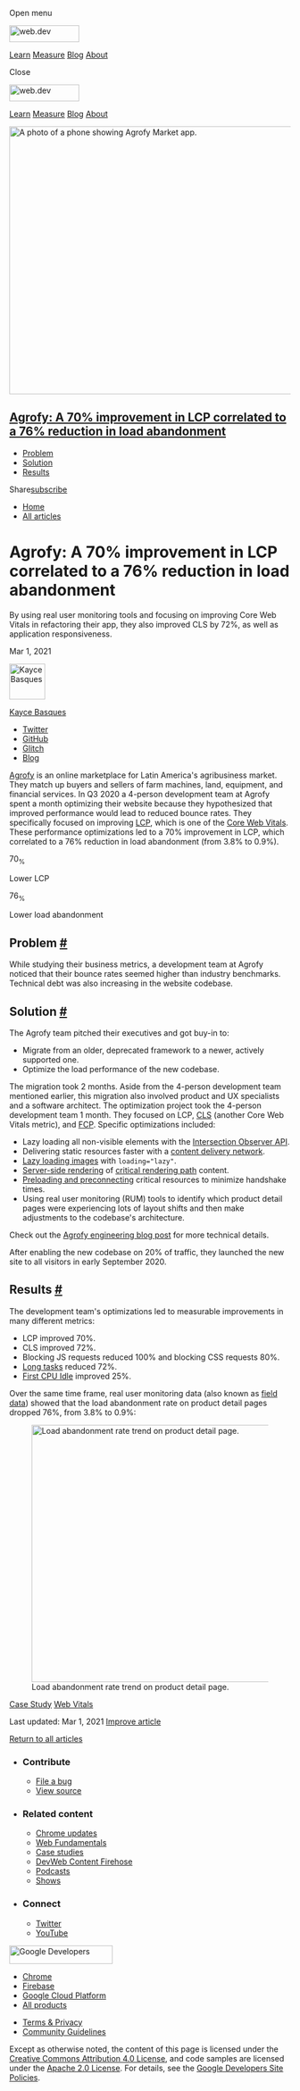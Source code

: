 <span class="w-tooltip w-tooltip--left">Open menu</span>

<a href="/" class="gc-analytics-event header-default__logo-link"><img src="/images/lockup.svg" alt="web.dev" class="header-default__logo" width="125" height="30" /></a>

<a href="/learn/" class="gc-analytics-event header-default__link">Learn</a> <a href="/measure/" class="gc-analytics-event header-default__link">Measure</a> <a href="/blog/" class="gc-analytics-event header-default__link">Blog</a> <a href="/about/" class="gc-analytics-event header-default__link">About</a>

<span class="w-tooltip">Close</span>

<a href="/" class="gc-analytics-event"><img src="/images/lockup.svg" alt="web.dev" class="drawer-default__logo" width="125" height="30" /></a>

<a href="/learn/" class="gc-analytics-event drawer-default__link">Learn</a> <a href="/measure/" class="gc-analytics-event drawer-default__link">Measure</a> <a href="/blog/" class="gc-analytics-event drawer-default__link">Blog</a> <a href="/about/" class="gc-analytics-event drawer-default__link">About</a>

<img src="https://web-dev.imgix.net/image/vgdbNJBYHma2o62ZqYmcnkq3j0o1/lpdEvKkrGYQcqkyfkPWw.png?auto=format" alt="A photo of a phone showing Agrofy Market app." class="w-hero w-hero--cover" sizes="100vw" srcset="https://web-dev.imgix.net/image/vgdbNJBYHma2o62ZqYmcnkq3j0o1/lpdEvKkrGYQcqkyfkPWw.png?auto=format&amp;w=200 200w, https://web-dev.imgix.net/image/vgdbNJBYHma2o62ZqYmcnkq3j0o1/lpdEvKkrGYQcqkyfkPWw.png?auto=format&amp;w=228 228w, https://web-dev.imgix.net/image/vgdbNJBYHma2o62ZqYmcnkq3j0o1/lpdEvKkrGYQcqkyfkPWw.png?auto=format&amp;w=260 260w, https://web-dev.imgix.net/image/vgdbNJBYHma2o62ZqYmcnkq3j0o1/lpdEvKkrGYQcqkyfkPWw.png?auto=format&amp;w=296 296w, https://web-dev.imgix.net/image/vgdbNJBYHma2o62ZqYmcnkq3j0o1/lpdEvKkrGYQcqkyfkPWw.png?auto=format&amp;w=338 338w, https://web-dev.imgix.net/image/vgdbNJBYHma2o62ZqYmcnkq3j0o1/lpdEvKkrGYQcqkyfkPWw.png?auto=format&amp;w=385 385w, https://web-dev.imgix.net/image/vgdbNJBYHma2o62ZqYmcnkq3j0o1/lpdEvKkrGYQcqkyfkPWw.png?auto=format&amp;w=439 439w, https://web-dev.imgix.net/image/vgdbNJBYHma2o62ZqYmcnkq3j0o1/lpdEvKkrGYQcqkyfkPWw.png?auto=format&amp;w=500 500w, https://web-dev.imgix.net/image/vgdbNJBYHma2o62ZqYmcnkq3j0o1/lpdEvKkrGYQcqkyfkPWw.png?auto=format&amp;w=571 571w, https://web-dev.imgix.net/image/vgdbNJBYHma2o62ZqYmcnkq3j0o1/lpdEvKkrGYQcqkyfkPWw.png?auto=format&amp;w=650 650w, https://web-dev.imgix.net/image/vgdbNJBYHma2o62ZqYmcnkq3j0o1/lpdEvKkrGYQcqkyfkPWw.png?auto=format&amp;w=741 741w, https://web-dev.imgix.net/image/vgdbNJBYHma2o62ZqYmcnkq3j0o1/lpdEvKkrGYQcqkyfkPWw.png?auto=format&amp;w=845 845w, https://web-dev.imgix.net/image/vgdbNJBYHma2o62ZqYmcnkq3j0o1/lpdEvKkrGYQcqkyfkPWw.png?auto=format&amp;w=964 964w, https://web-dev.imgix.net/image/vgdbNJBYHma2o62ZqYmcnkq3j0o1/lpdEvKkrGYQcqkyfkPWw.png?auto=format&amp;w=1098 1098w, https://web-dev.imgix.net/image/vgdbNJBYHma2o62ZqYmcnkq3j0o1/lpdEvKkrGYQcqkyfkPWw.png?auto=format&amp;w=1252 1252w, https://web-dev.imgix.net/image/vgdbNJBYHma2o62ZqYmcnkq3j0o1/lpdEvKkrGYQcqkyfkPWw.png?auto=format&amp;w=1428 1428w, https://web-dev.imgix.net/image/vgdbNJBYHma2o62ZqYmcnkq3j0o1/lpdEvKkrGYQcqkyfkPWw.png?auto=format&amp;w=1600 1600w" width="1600" height="480" />

<a href="#agrofy:-a-70percent-improvement-in-lcp-correlated-to-a-76percent-reduction-in-load-abandonment" class="w-toc__header--link">Agrofy: A 70% improvement in LCP correlated to a 76% reduction in load abandonment</a>
----------------------------------------------------------------------------------------------------------------------------------------------------------------------------------------------------------------------------

-   [Problem](#problem)
-   [Solution](#solution)
-   [Results](#results)

Share<a href="/newsletter/" class="gc-analytics-event w-actions__fab w-actions__fab--subscribe"><span>subscribe</span></a>

-   <a href="/" class="gc-analytics-event w-breadcrumbs__link w-breadcrumbs__link--left-justify">Home</a>
-   <a href="/blog" class="gc-analytics-event w-breadcrumbs__link">All articles</a>

Agrofy: A 70% improvement in LCP correlated to a 76% reduction in load abandonment
==================================================================================

By using real user monitoring tools and focusing on improving Core Web Vitals in refactoring their app, they also improved CLS by 72%, as well as application responsiveness.

Mar 1, 2021

[<img src="https://web-dev.imgix.net/image/admin/7GdPR4YDRHSS6llepBOd.jpg?auto=format&amp;fit=crop&amp;h=64&amp;w=64" alt="Kayce Basques" class="w-author__image" sizes="(min-width: 64px) 64px, calc(100vw - 48px)" srcset="https://web-dev.imgix.net/image/admin/7GdPR4YDRHSS6llepBOd.jpg?fit=crop&amp;h=64&amp;w=64&amp;auto=format&amp;dpr=1&amp;q=75, https://web-dev.imgix.net/image/admin/7GdPR4YDRHSS6llepBOd.jpg?fit=crop&amp;h=64&amp;w=64&amp;auto=format&amp;dpr=2&amp;q=50 2x, https://web-dev.imgix.net/image/admin/7GdPR4YDRHSS6llepBOd.jpg?fit=crop&amp;h=64&amp;w=64&amp;auto=format&amp;dpr=3&amp;q=35 3x, https://web-dev.imgix.net/image/admin/7GdPR4YDRHSS6llepBOd.jpg?fit=crop&amp;h=64&amp;w=64&amp;auto=format&amp;dpr=4&amp;q=23 4x, https://web-dev.imgix.net/image/admin/7GdPR4YDRHSS6llepBOd.jpg?fit=crop&amp;h=64&amp;w=64&amp;auto=format&amp;dpr=5&amp;q=20 5x" width="64" height="64" />](/authors/kaycebasques/)

<a href="/authors/kaycebasques/" class="w-author__name-link">Kayce Basques</a>

-   <a href="https://twitter.com/kaycebasques" class="w-author__link">Twitter</a>
-   <a href="https://github.com/kaycebasques" class="w-author__link">GitHub</a>
-   <a href="https://glitch.com/@kaycebasques" class="w-author__link">Glitch</a>
-   <a href="https://kayce.basqu.es/" class="w-author__link">Blog</a>

[Agrofy](https://www.agrofy.com.ar/) is an online marketplace for Latin America's agribusiness market. They match up buyers and sellers of farm machines, land, equipment, and financial services. In Q3 2020 a 4-person development team at Agrofy spent a month optimizing their website because they hypothesized that improved performance would lead to reduced bounce rates. They specifically focused on improving [LCP](/lcp/), which is one of the [Core Web Vitals](/vitals/#core-web-vitals). These performance optimizations led to a 70% improvement in LCP, which correlated to a 76% reduction in load abandonment (from 3.8% to 0.9%).

70<sub>%</sub>

Lower LCP

76<sub>%</sub>

Lower load abandonment

Problem <a href="#problem" class="w-headline-link">#</a>
--------------------------------------------------------

While studying their business metrics, a development team at Agrofy noticed that their bounce rates seemed higher than industry benchmarks. Technical debt was also increasing in the website codebase.

Solution <a href="#solution" class="w-headline-link">#</a>
----------------------------------------------------------

The Agrofy team pitched their executives and got buy-in to:

-   Migrate from an older, deprecated framework to a newer, actively supported one.
-   Optimize the load performance of the new codebase.

The migration took 2 months. Aside from the 4-person development team mentioned earlier, this migration also involved product and UX specialists and a software architect. The optimization project took the 4-person development team 1 month. They focused on LCP, [CLS](/cls/) (another Core Web Vitals metric), and [FCP](/fcp/). Specific optimizations included:

-   Lazy loading all non-visible elements with the [Intersection Observer API](https://developer.mozilla.org/en-US/docs/Web/API/Intersection_Observer_API).
-   Delivering static resources faster with a [content delivery network](/content-delivery-networks/).
-   [Lazy loading images](/browser-level-image-lazy-loading/) with `loading="lazy"`.
-   [Server-side rendering](https://developers.google.com/web/updates/2019/02/rendering-on-the-web) of [critical rendering path](https://developers.google.com/web/fundamentals/performance/critical-rendering-path) content.
-   [Preloading and preconnecting](/fast/#optimize-your-resource-delivery) critical resources to minimize handshake times.
-   Using real user monitoring (RUM) tools to identify which product detail pages were experiencing lots of layout shifts and then make adjustments to the codebase's architecture.

Check out the [Agrofy engineering blog post](https://mollar-luciano.medium.com/how-agrofy-optimised-core-web-vitals-and-improved-business-metrics-2f73311bca) for more technical details.

After enabling the new codebase on 20% of traffic, they launched the new site to all visitors in early September 2020.

Results <a href="#results" class="w-headline-link">#</a>
--------------------------------------------------------

The development team's optimizations led to measurable improvements in many different metrics:

-   LCP improved 70%.
-   CLS improved 72%.
-   Blocking JS requests reduced 100% and blocking CSS requests 80%.
-   [Long tasks](/long-tasks-devtools/) reduced 72%.
-   [First CPU Idle](/first-cpu-idle/) improved 25%.

Over the same time frame, real user monitoring data (also known as [field data](/how-to-measure-speed/#lab-data-vs-field-data)) showed that the load abandonment rate on product detail pages dropped 76%, from 3.8% to 0.9%:

<figure><img src="https://web-dev.imgix.net/image/vgdbNJBYHma2o62ZqYmcnkq3j0o1/2lMYiXdjh5aLr4UIMVJF.png?auto=format" alt="Load abandonment rate trend on product detail page." sizes="(min-width: 800px) 800px, calc(100vw - 48px)" srcset="https://web-dev.imgix.net/image/vgdbNJBYHma2o62ZqYmcnkq3j0o1/2lMYiXdjh5aLr4UIMVJF.png?auto=format&amp;w=200 200w, https://web-dev.imgix.net/image/vgdbNJBYHma2o62ZqYmcnkq3j0o1/2lMYiXdjh5aLr4UIMVJF.png?auto=format&amp;w=228 228w, https://web-dev.imgix.net/image/vgdbNJBYHma2o62ZqYmcnkq3j0o1/2lMYiXdjh5aLr4UIMVJF.png?auto=format&amp;w=260 260w, https://web-dev.imgix.net/image/vgdbNJBYHma2o62ZqYmcnkq3j0o1/2lMYiXdjh5aLr4UIMVJF.png?auto=format&amp;w=296 296w, https://web-dev.imgix.net/image/vgdbNJBYHma2o62ZqYmcnkq3j0o1/2lMYiXdjh5aLr4UIMVJF.png?auto=format&amp;w=338 338w, https://web-dev.imgix.net/image/vgdbNJBYHma2o62ZqYmcnkq3j0o1/2lMYiXdjh5aLr4UIMVJF.png?auto=format&amp;w=385 385w, https://web-dev.imgix.net/image/vgdbNJBYHma2o62ZqYmcnkq3j0o1/2lMYiXdjh5aLr4UIMVJF.png?auto=format&amp;w=439 439w, https://web-dev.imgix.net/image/vgdbNJBYHma2o62ZqYmcnkq3j0o1/2lMYiXdjh5aLr4UIMVJF.png?auto=format&amp;w=500 500w, https://web-dev.imgix.net/image/vgdbNJBYHma2o62ZqYmcnkq3j0o1/2lMYiXdjh5aLr4UIMVJF.png?auto=format&amp;w=571 571w, https://web-dev.imgix.net/image/vgdbNJBYHma2o62ZqYmcnkq3j0o1/2lMYiXdjh5aLr4UIMVJF.png?auto=format&amp;w=650 650w, https://web-dev.imgix.net/image/vgdbNJBYHma2o62ZqYmcnkq3j0o1/2lMYiXdjh5aLr4UIMVJF.png?auto=format&amp;w=741 741w, https://web-dev.imgix.net/image/vgdbNJBYHma2o62ZqYmcnkq3j0o1/2lMYiXdjh5aLr4UIMVJF.png?auto=format&amp;w=845 845w, https://web-dev.imgix.net/image/vgdbNJBYHma2o62ZqYmcnkq3j0o1/2lMYiXdjh5aLr4UIMVJF.png?auto=format&amp;w=964 964w, https://web-dev.imgix.net/image/vgdbNJBYHma2o62ZqYmcnkq3j0o1/2lMYiXdjh5aLr4UIMVJF.png?auto=format&amp;w=1098 1098w, https://web-dev.imgix.net/image/vgdbNJBYHma2o62ZqYmcnkq3j0o1/2lMYiXdjh5aLr4UIMVJF.png?auto=format&amp;w=1252 1252w, https://web-dev.imgix.net/image/vgdbNJBYHma2o62ZqYmcnkq3j0o1/2lMYiXdjh5aLr4UIMVJF.png?auto=format&amp;w=1428 1428w, https://web-dev.imgix.net/image/vgdbNJBYHma2o62ZqYmcnkq3j0o1/2lMYiXdjh5aLr4UIMVJF.png?auto=format&amp;w=1600 1600w" width="800" height="461" /><figcaption>Load abandonment rate trend on product detail page.</figcaption></figure><a href="/tags/case-study/" class="w-chip">Case Study</a> <a href="/tags/web-vitals/" class="w-chip">Web Vitals</a>

<span class="w-mr--sm">Last updated: Mar 1, 2021 </span>[Improve article](https://github.com/GoogleChrome/web.dev/blob/master/src/site/content/en/blog/agrofy/index.md)

<a href="/blog" class="gc-analytics-event w-article-navigation__link w-article-navigation__link--back w-article-navigation__link--single">Return to all articles</a>

-   ### Contribute

    -   <a href="https://github.com/GoogleChrome/web.dev/issues/new?assignees=&amp;labels=bug&amp;template=bug_report.md&amp;title=" class="w-footer__linkbox-link">File a bug</a>
    -   <a href="https://github.com/googlechrome/web.dev" class="w-footer__linkbox-link">View source</a>

-   ### Related content

    -   <a href="https://blog.chromium.org/" class="w-footer__linkbox-link">Chrome updates</a>
    -   <a href="https://developers.google.com/web/" class="w-footer__linkbox-link">Web Fundamentals</a>
    -   <a href="https://developers.google.com/web/showcase/" class="w-footer__linkbox-link">Case studies</a>
    -   <a href="https://devwebfeed.appspot.com/" class="w-footer__linkbox-link">DevWeb Content Firehose</a>
    -   <a href="/podcasts/" class="w-footer__linkbox-link">Podcasts</a>
    -   <a href="/shows/" class="w-footer__linkbox-link">Shows</a>

-   ### Connect

    -   <a href="https://www.twitter.com/ChromiumDev" class="w-footer__linkbox-link">Twitter</a>
    -   <a href="https://www.youtube.com/user/ChromeDevelopers" class="w-footer__linkbox-link">YouTube</a>

<a href="https://developers.google.com/" class="w-footer__utility-logo-link"><img src="/images/lockup-color.png" alt="Google Developers" class="w-footer__utility-logo" width="185" height="33" /></a>

-   <a href="https://developer.chrome.com/" class="w-footer__utility-link">Chrome</a>
-   <a href="https://firebase.google.com/" class="w-footer__utility-link">Firebase</a>
-   <a href="https://cloud.google.com/" class="w-footer__utility-link">Google Cloud Platform</a>
-   <a href="https://developers.google.com/products" class="w-footer__utility-link">All products</a>

<!-- -->

-   <a href="https://policies.google.com/" class="w-footer__utility-link">Terms &amp; Privacy</a>
-   <a href="/community-guidelines/" class="w-footer__utility-link">Community Guidelines</a>

Except as otherwise noted, the content of this page is licensed under the [Creative Commons Attribution 4.0 License](https://creativecommons.org/licenses/by/4.0/), and code samples are licensed under the [Apache 2.0 License](https://www.apache.org/licenses/LICENSE-2.0). For details, see the [Google Developers Site Policies](https://developers.google.com/terms/site-policies).
